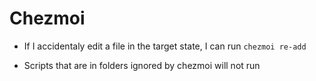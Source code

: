 # Chezmoi

- If I accidentaly edit a file in the target state, I can run `chezmoi re-add`

- Scripts that are in folders ignored by chezmoi will not run

